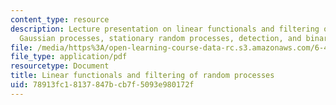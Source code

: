 ```yaml
---
content_type: resource
description: Lecture presentation on linear functionals and filtering of random processes,
  Gaussian processes, stationary random processes, detection, and binary detection.
file: /media/https%3A/open-learning-course-data-rc.s3.amazonaws.com/6-450-principles-of-digital-communication-i-fall-2009/78913fc18137847bcb7f5093e980172f_MIT6_450F09_slide15.pdf
file_type: application/pdf
resourcetype: Document
title: Linear functionals and filtering of random processes
uid: 78913fc1-8137-847b-cb7f-5093e980172f
---
```

